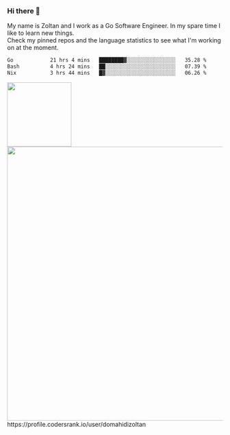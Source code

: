 ### Hi there 👋

My name is Zoltan and I work as a Go Software Engineer. In my spare time I like to learn new things.  
Check my pinned repos and the language statistics to see what I'm working on at the moment.  

<!--START_SECTION:waka-->

```txt
Go            21 hrs 4 mins   ████████▓░░░░░░░░░░░░░░░░   35.28 %
Bash          4 hrs 24 mins   ██░░░░░░░░░░░░░░░░░░░░░░░   07.39 %
Nix           3 hrs 44 mins   █▓░░░░░░░░░░░░░░░░░░░░░░░   06.26 %
```

<!--END_SECTION:waka-->

<img src="https://cr-ss-service.azurewebsites.net/api/ScreenShot?widget=summary&username=domahidizoltan&layout=horizontal&badges=2&show-avatar=true&style=--header-bg-color:%23677b9c;--border-radius:10px;" height="150px"/>
<br/>
<img src="https://cr-skills-chart-widget.azurewebsites.net/api/api?username=domahidizoltan&skills=Go,HTML,JSON,Java,JavaScript,Kotlin,Protocol%20Buffer,Python,Rust,SQL,Shell,Solidity,TypeScript&width=640" width="640px"/>
https://profile.codersrank.io/user/domahidizoltan

<!--
**domahidizoltan/domahidizoltan** is a ✨ _special_ ✨ repository because its `README.md` (this file) appears on your GitHub profile.

Here are some ideas to get you started:

- 🔭 I’m currently working on ...
- 🌱 I’m currently learning ...
- 👯 I’m looking to collaborate on ...
- 🤔 I’m looking for help with ...
- 💬 Ask me about ...
- 📫 How to reach me: ...
- 😄 Pronouns: ...
- ⚡ Fun fact: ...
-->
